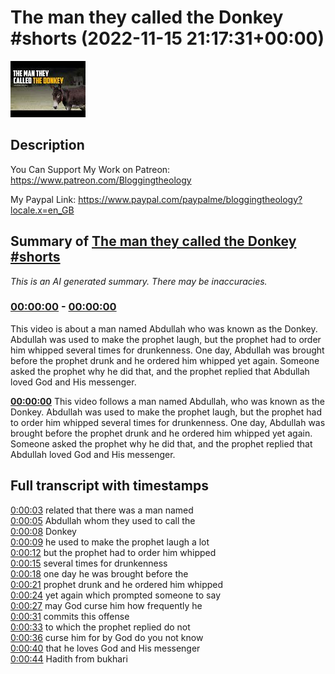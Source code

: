 # The man they called the Donkey #shorts (2022-11-15 21:17:31+00:00)

![alt The man they called the Donkey #shorts](I_o2SAGnlOs.jpg "The man they called the Donkey #shorts")

## Description

You Can Support My Work on Patreon:
https://www.patreon.com/Bloggingtheology

My Paypal Link: 
https://www.paypal.com/paypalme/bloggingtheology?locale.x=en_GB

## Summary of [The man they called the Donkey #shorts](https://www.youtube.com/watch?v=I_o2SAGnlOs)


*This is an AI generated summary. There may be inaccuracies. [](/)*

### [00:00:00](https://www.youtube.com/watch?v=I_o2SAGnlOs&t=0) - [00:00:00](https://www.youtube.com/watch?v=I_o2SAGnlOs&t=0)

This video is about a man named Abdullah who was known as the Donkey. Abdullah was used to make the prophet laugh, but the prophet had to order him whipped several times for drunkenness. One day, Abdullah was brought before the prophet drunk and he ordered him whipped yet again. Someone asked the prophet why he did that, and the prophet replied that Abdullah loved God and His messenger.

**[00:00:00](https://www.youtube.com/watch?v=I_o2SAGnlOs&t=0)** This video follows a man named Abdullah, who was known as the Donkey. Abdullah was used to make the prophet laugh, but the prophet had to order him whipped several times for drunkenness. One day, Abdullah was brought before the prophet drunk and he ordered him whipped yet again. Someone asked the prophet why he did that, and the prophet replied that Abdullah loved God and His messenger.

## Full transcript with timestamps

[0:00:03](https://youtu.be/I_o2SAGnlOs?t=3) related that there was a man named  
[0:00:05](https://youtu.be/I_o2SAGnlOs?t=5) Abdullah whom they used to call the  
[0:00:08](https://youtu.be/I_o2SAGnlOs?t=8) Donkey  
[0:00:09](https://youtu.be/I_o2SAGnlOs?t=9) he used to make the prophet laugh a lot  
[0:00:12](https://youtu.be/I_o2SAGnlOs?t=12) but the prophet had to order him whipped  
[0:00:15](https://youtu.be/I_o2SAGnlOs?t=15) several times for drunkenness  
[0:00:18](https://youtu.be/I_o2SAGnlOs?t=18) one day he was brought before the  
[0:00:21](https://youtu.be/I_o2SAGnlOs?t=21) prophet drunk and he ordered him whipped  
[0:00:24](https://youtu.be/I_o2SAGnlOs?t=24) yet again which prompted someone to say  
[0:00:27](https://youtu.be/I_o2SAGnlOs?t=27) may God curse him how frequently he  
[0:00:31](https://youtu.be/I_o2SAGnlOs?t=31) commits this offense  
[0:00:33](https://youtu.be/I_o2SAGnlOs?t=33) to which the prophet replied do not  
[0:00:36](https://youtu.be/I_o2SAGnlOs?t=36) curse him for by God do you not know  
[0:00:40](https://youtu.be/I_o2SAGnlOs?t=40) that he loves God and His messenger  
[0:00:44](https://youtu.be/I_o2SAGnlOs?t=44) Hadith from bukhari  
